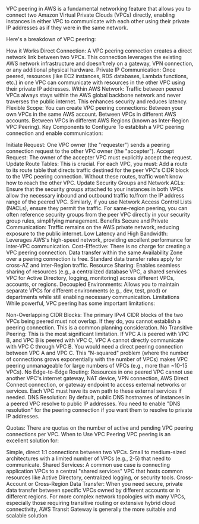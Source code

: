 VPC peering in AWS is a fundamental networking feature that allows you to connect two Amazon Virtual Private Clouds (VPCs) directly, enabling instances in either VPC to communicate with each other using their private IP addresses as if they were in the same network.

Here's a breakdown of VPC peering:

How it Works
Direct Connection: A VPC peering connection creates a direct network link between two VPCs. This connection leverages the existing AWS network infrastructure and doesn't rely on a gateway, VPN connection, or any additional physical hardware.
Private IP Communication: Once peered, resources (like EC2 instances, RDS databases, Lambda functions, etc.) in one VPC can communicate with resources in the other VPC using their private IP addresses.
Within AWS Network: Traffic between peered VPCs always stays within the AWS global backbone network and never traverses the public internet. This enhances security and reduces latency.
Flexible Scope: You can create VPC peering connections:
Between your own VPCs in the same AWS account.
Between VPCs in different AWS accounts.
Between VPCs in different AWS Regions (known as Inter-Region VPC Peering).
Key Components to Configure
To establish a VPC peering connection and enable communication:

Initiate Request: One VPC owner (the "requester") sends a peering connection request to the other VPC owner (the "accepter").
Accept Request: The owner of the accepter VPC must explicitly accept the request.
Update Route Tables: This is crucial. For each VPC, you must:
Add a route to its route table that directs traffic destined for the peer VPC's CIDR block to the VPC peering connection.
Without these routes, traffic won't know how to reach the other VPC.
Update Security Groups and Network ACLs:
Ensure that the security groups attached to your instances in both VPCs allow the necessary inbound and outbound traffic to/from the IP address range of the peered VPC.
Similarly, if you use Network Access Control Lists (NACLs), ensure they permit the traffic.
For same-region peering, you can often reference security groups from the peer VPC directly in your security group rules, simplifying management.
Benefits
Secure and Private Communication: Traffic remains on the AWS private network, reducing exposure to the public internet.
Low Latency and High Bandwidth: Leverages AWS's high-speed network, providing excellent performance for inter-VPC communication.
Cost-Effective: There is no charge for creating a VPC peering connection. Data transfer within the same Availability Zone over a peering connection is free. Standard data transfer rates apply for cross-AZ and inter-Region traffic.
Resource Sharing: Enables seamless sharing of resources (e.g., a centralized database VPC, a shared services VPC for Active Directory, logging, monitoring) across different VPCs, accounts, or regions.
Decoupled Environments: Allows you to maintain separate VPCs for different environments (e.g., dev, test, prod) or departments while still enabling necessary communication.
Limitations
While powerful, VPC peering has some important limitations:

Non-Overlapping CIDR Blocks: The primary IPv4 CIDR blocks of the two VPCs being peered must not overlap. If they do, you cannot establish a peering connection. This is a common planning consideration.
No Transitive Peering: This is the most significant limitation. If VPC A is peered with VPC B, and VPC B is peered with VPC C, VPC A cannot directly communicate with VPC C through VPC B. You would need a direct peering connection between VPC A and VPC C. This "N-squared" problem (where the number of connections grows exponentially with the number of VPCs) makes VPC peering unmanageable for large numbers of VPCs (e.g., more than ~10-15 VPCs).
No Edge-to-Edge Routing: Resources in one peered VPC cannot use another VPC's internet gateway, NAT device, VPN connection, AWS Direct Connect connection, or gateway endpoint to access external networks or services. Each VPC must have its own path to these external services if needed.
DNS Resolution: By default, public DNS hostnames of instances in a peered VPC resolve to public IP addresses. You need to enable "DNS resolution" for the peering connection if you want them to resolve to private IP addresses.

Quotas: There are quotas on the number of active and pending VPC peering connections per VPC.
When to Use VPC Peering
VPC peering is an excellent solution for:

Simple, direct 1:1 connections between two VPCs.
Small to medium-sized architectures with a limited number of VPCs (e.g., 2-5) that need to communicate.
Shared Services: A common use case is connecting application VPCs to a central "shared services" VPC that hosts common resources like Active Directory, centralized logging, or security tools.
Cross-Account or Cross-Region Data Transfer: When you need secure, private data transfer between specific VPCs owned by different accounts or in different regions.
For more complex network topologies with many VPCs, especially those requiring transitive routing or extensive hybrid cloud connectivity, AWS Transit Gateway is generally the more suitable and scalable solution
